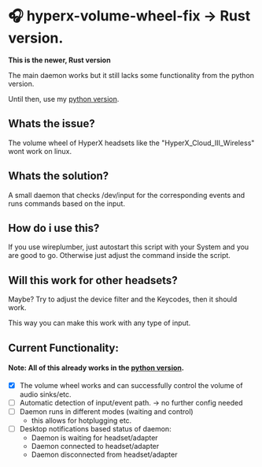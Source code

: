 # 🎧 hyperx-volume-wheel-fix -> Rust version.
**This is the newer, Rust version**

The main daemon works but it still lacks some functionality from the python version.

Until then, use my [python version](https://github.com/foelkdavid/hyperx-volume-wheel-fix/edit/main/README.md).

## Whats the issue?
The volume wheel of HyperX headsets like the "HyperX_Cloud_III_Wireless" wont work on linux.

## Whats the solution?
A small daemon that checks /dev/input for the corresponding events and runs commands based on the input.

## How do i use this?
If you use wireplumber, just autostart this script with your System and you are good to go.
Otherwise just adjust the command inside the script.

## Will this work for other headsets?
Maybe?
Try to adjust the device filter and the Keycodes, then it should work.

This way you can make this work with any type of input.

## Current Functionality:
#### Note: All of this already works in the [python version](https://github.com/foelkdavid/hyperx-volume-wheel-fix/edit/main/README.md).
- [x] The volume wheel works and can successfully control the volume of audio sinks/etc.
- [ ] Automatic detection of input/event path. -> no further config needed
- [ ] Daemon runs in different modes (waiting and control)
    - this allows for hotplugging etc.
- [ ] Desktop notifications based status of daemon:
  - Daemon is waiting for headset/adapter
  - Daemon connected to headset/adapter
  - Daemon disconnected from headset/adapter
